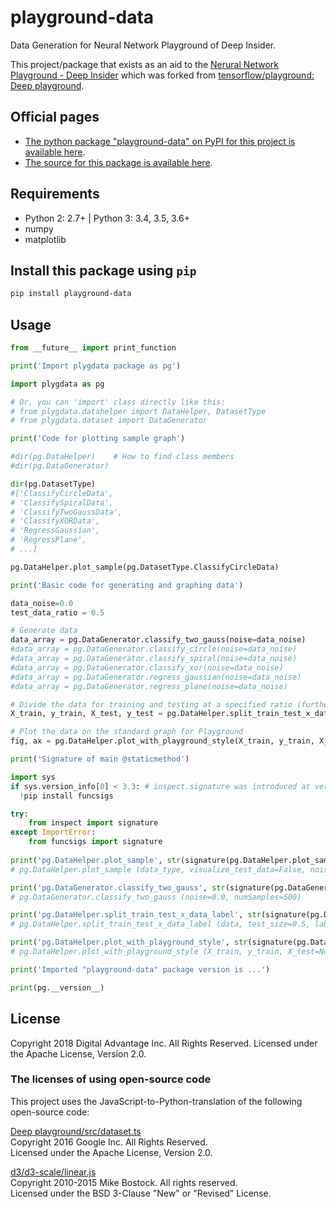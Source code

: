
# playground-data

Data Generation for Neural Network Playground of Deep Insider.

This project/package that exists as an aid to the [Nerural Network Playground - Deep Insider][playground page] which was forked from [tensorflow/playground: Deep playground][original page].

## Official pages

- [The python package "playground-data" on PyPI for this project is available here][pypi].
- [The source for this package is available here][src].

## Requirements

- Python 2: 2.7+ | Python 3: 3.4, 3.5, 3.6+
- numpy
- matplotlib

## Install this package using `pip`

```bash
pip install playground-data
```

## Usage

```python
from __future__ import print_function

print('Import plygdata package as pg')

import plygdata as pg

# Or, you can 'import' class directly like this:
# from plygdata.datahelper import DataHelper, DatasetType
# from plygdata.dataset import DataGenerator
```

```python
print('Code for plotting sample graph')

#dir(pg.DataHelper)    # How to find class members
#dir(pg.DataGenerator)

dir(pg.DatasetType)
#['ClassifyCircleData',
# 'ClassifySpiralData',
# 'ClassifyTwoGaussData',
# 'ClassifyXORData',
# 'RegressGaussian',
# 'RegressPlane',
# ...]

pg.DataHelper.plot_sample(pg.DatasetType.ClassifyCircleData)
```

```python
print('Basic code for generating and graphing data')

data_noise=0.0
test_data_ratio = 0.5

# Generate data
data_array = pg.DataGenerator.classify_two_gauss(noise=data_noise)
#data_array = pg.DataGenerator.classify_circle(noise=data_noise)
#data_array = pg.DataGenerator.classify_spiral(noise=data_noise)
#data_array = pg.DataGenerator.classify_xor(noise=data_noise)
#data_array = pg.DataGenerator.regress_gaussian(noise=data_noise)
#data_array = pg.DataGenerator.regress_plane(noise=data_noise)

# Divide the data for training and testing at a specified ratio (further, separate each data into Coordinate point data part and teacher label part)
X_train, y_train, X_test, y_test = pg.DataHelper.split_train_test_x_data_label(data_array, test_size=test_data_ratio)

# Plot the data on the standard graph for Playground
fig, ax = pg.DataHelper.plot_with_playground_style(X_train, y_train, X_test, y_test)
```

```python
print('Signature of main @staticmethod')

import sys
if sys.version_info[0] < 3.3: # inspect.signature was introduced at version Python 3.3
  !pip install funcsigs

try:
    from inspect import signature 
except ImportError:
    from funcsigs import signature
    
print('pg.DataHelper.plot_sample', str(signature(pg.DataHelper.plot_sample)))
# pg.DataHelper.plot_sample (data_type, visualize_test_data=False, noise=0.0, test_size=0.5, figsize=(5, 5), dpi=100)

print('pg.DataGenerator.classify_two_gauss', str(signature(pg.DataGenerator.classify_two_gauss)))
# pg.DataGenerator.classify_two_gauss (noise=0.0, numSamples=500)

print('pg.DataHelper.split_train_test_x_data_label', str(signature(pg.DataHelper.split_train_test_x_data_label)))
# pg.DataHelper.split_train_test_x_data_label (data, test_size=0.5, label_num=1)

print('pg.DataHelper.plot_with_playground_style', str(signature(pg.DataHelper.plot_with_playground_style)))
# pg.DataHelper.plot_with_playground_style (X_train, y_train, X_test=None, y_test=None, figsize=(5, 5), dpi=100)
```

```python
print('Imported "playground-data" package version is ...')

print(pg.__version__)
```

## License

Copyright 2018 Digital Advantage Inc. All Rights Reserved.
Licensed under the Apache License, Version 2.0.

### The licenses of using open-source code

This project uses the JavaScript-to-Python-translation of the following open-source code:

 [Deep playground/src/dataset.ts][dataset.py origin]  
Copyright 2016 Google Inc. All Rights Reserved.  
Licensed under the Apache License, Version 2.0.

 [d3/d3-scale/linear.js][scalelinear.py origin]  
Copyright 2010-2015 Mike Bostock. All rights reserved.  
Licensed under the BSD 3-Clause "New" or "Revised" License.

[playground page]: https://deepinsider.github.io/playground/
[original page]: https://github.com/tensorflow/playground
[src]: https://github.com/DeepInsider/playground-data
[pypi]: https://pypi.org/project/playground-data/
[dataset.py origin]: https://github.com/tensorflow/playground/blob/master/src/dataset.ts
[scalelinear.py origin]: https://github.com/d3/d3-scale/blob/master/src/linear.js
